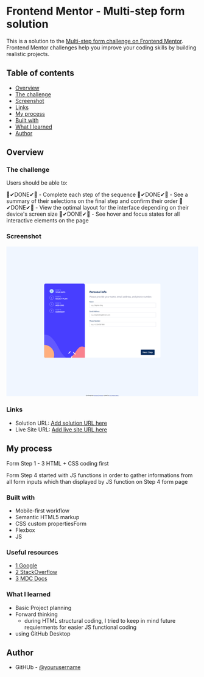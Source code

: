# Frontend Mentor - Multi-step form solution

This is a solution to the [Multi-step form challenge on Frontend Mentor](https://www.frontendmentor.io/challenges/multistep-form-YVAnSdqQBJ). Frontend Mentor challenges help you improve your coding skills by building realistic projects.

## Table of contents

- [Overview](#overview)
- [The challenge](#the-challenge)
- [Screenshot](#screenshot)
- [Links](#links)
- [My process](#my-process)
- [Built with](#built-with)
- [What I learned](#what-i-learned)
- [Author](#author)

## Overview

### The challenge

Users should be able to:

🎉✔DONE✔🎉 - Complete each step of the sequence
🎉✔DONE✔🎉 - See a summary of their selections on the final step and confirm their order
🎉✔DONE✔🎉 - View the optimal layout for the interface depending on their device's screen size
🎉✔DONE✔🎉 - See hover and focus states for all interactive elements on the page

### Screenshot

![](assets\screenshots\multistep-form-desktop-screenshot.png)

### Links

- Solution URL: [Add solution URL here](https://github.com/I-IAMBATMAN-N/multi-step-form-main)
- Live Site URL: [Add live site URL here](https://multistep-form-fm.netlify.app)

## My process

Form Step 1 - 3
HTML + CSS coding first

Form Step 4
started with JS functions in order to gather informations from all form inputs which than displayed by JS function on Step 4 form page

### Built with

- Mobile-first workflow
- Semantic HTML5 markup
- CSS custom propertiesForm
- Flexbox
- JS

### Useful resources

- [1 Google](https://www.google.com)
- [2 StackOverflow](https://stackoverflow.com/)
- [3 MDC Docs](https://developer.mozilla.org)

### What I learned

- Basic Project planning
- Forward thinking
  - during HTML structural coding, I tried to keep in mind future requierments for easier JS functional coding
- using GitHub Desktop

## Author

- GitHUb - [@yourusername](https://github.com/I-IAMBATMAN-N)
